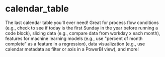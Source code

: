 # calendar_table
The last calendar table you'll ever need!  Great for process flow conditions (e.g., check to see if today is the first Sunday in the year before running a code block), slicing data (e.g., compare data from workday x each month), features for machine learning models (e.g., use "percent of month complete" as a feature in a regression), data visualization (e.g., use calendar metadata as filter or axis in a PowerBI view), and more!
